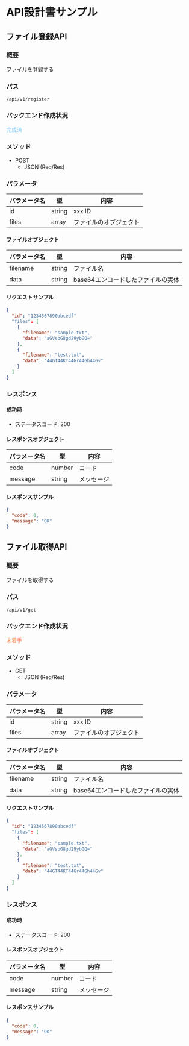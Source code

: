# API設計書サンプル

## ファイル登録API

### 概要

ファイルを登録する

### パス

`/api/v1/register`


### バックエンド作成状況
<font color="LightSkyBlue">完成済</font>

### メソッド

- POST
  - JSON (Req/Res)

### パラメータ

|パラメータ名|型|内容|
|---|---|---|
|id|string|xxx ID|
|files|array|ファイルのオブジェクト|

#### ファイルオブジェクト

|パラメータ名|型|内容|
|---|---|---|
|filename|string|ファイル名|
|data|string|base64エンコードしたファイルの実体|

#### リクエストサンプル

```JSON
{
  "id": "1234567890abcedf"
  "files": [
    {
      "filename": "sample.txt",
      "data": "aGVsbG8gd29ybGQ="
    },
    {
      "filename": "test.txt",
      "data": "44GT44KT44Gr44Gh44Gv"
    }
  ]
}
```

### レスポンス

#### 成功時

- ステータスコード: 200

#### レスポンスオブジェクト

|パラメータ名|型|内容|
|---|---|---|
|code|number|コード|
|message|string|メッセージ|

#### レスポンスサンプル

```JSON
{
  "code": 0,
  "message": "OK"
}
```







## ファイル取得API

### 概要

ファイルを取得する

### パス

`/api/v1/get`


### バックエンド作成状況
<font color="Coral">未着手</font>

### メソッド

- GET
  - JSON (Req/Res)

### パラメータ

|パラメータ名|型|内容|
|---|---|---|
|id|string|xxx ID|
|files|array|ファイルのオブジェクト|

#### ファイルオブジェクト

|パラメータ名|型|内容|
|---|---|---|
|filename|string|ファイル名|
|data|string|base64エンコードしたファイルの実体|

#### リクエストサンプル

```JSON
{
  "id": "1234567890abcedf"
  "files": [
    {
      "filename": "sample.txt",
      "data": "aGVsbG8gd29ybGQ="
    },
    {
      "filename": "test.txt",
      "data": "44GT44KT44Gr44Gh44Gv"
    }
  ]
}
```

### レスポンス

#### 成功時

- ステータスコード: 200

#### レスポンスオブジェクト

|パラメータ名|型|内容|
|---|---|---|
|code|number|コード|
|message|string|メッセージ|

#### レスポンスサンプル

```JSON
{
  "code": 0,
  "message": "OK"
}
```


